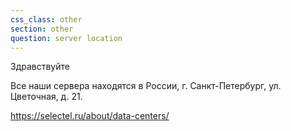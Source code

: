 ```yaml
---
css_class: other
section: other
question: server location
---
```

Здравствуйте

Все наши сервера находятся в России, г. Санкт-Петербург, ул. Цветочная, д. 21.

https://selectel.ru/about/data-centers/